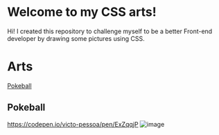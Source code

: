 # Welcome to my CSS arts!

Hi! I created this repository to challenge myself to be a better Front-end developer by drawing some pictures using CSS.

# Arts
[Pokeball](Pokeball)

## Pokeball
https://codepen.io/victo-pessoa/pen/ExZqqjP
![image](https://user-images.githubusercontent.com/6431486/116947514-6283cd00-ac53-11eb-9035-b7c45503fdca.png)
